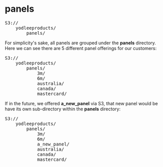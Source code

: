 panels
==============

<pre>
S3://
	yodleeproducts/
		panels/
</pre>

For simplicity's sake, all panels are grouped under the **panels** directory.  Here we can see there are 5 different panel offerings for our customers:

<pre>
S3://
	yodleeproducts/
		panels/
			3m/
			6m/
			australia/
			canada/
			mastercard/
</pre>

If in the future, we offered **a_new_panel** via S3, that new panel would be have its own sub-directory within the **panels** directory:

<pre>
S3://
	yodleeproducts/
		panels/
			3m/
			6m/
			a_new_panel/
			australia/
			canada/
			mastercard/
</pre>


